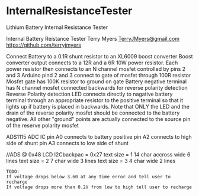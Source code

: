 # InternalResistanceTester
Lithium Battery Internal Resistance Tester

Internal Battery Reistance Tester
Terry Myers <TerryJMyers@gmail.com> https://github.com/terryjmyers


Connect Battery to a 0.1R shunt resistor to an XL6009 boost converter
Boost converter output connects to a 12R and a 6R 10W power resistor.
Each power resistor then connects to an N channel mosfet controlled by pins 2 and 3
Arduino pind 2 and 3 connect to gate of mosfet through 100R resistor
Mosfet gate has 100K resistor to ground on gate
Battery negative terminal has N channel mosfet connected backwards for reverse polarity detection
Reverse Polarity detection LED connects directly to nagative battery terminal through an appropriate resistor to the positive terminal so that it lights up if battery is placed in backwards.
Note that ONLY the LED and the drain of the reverse polarity mosfet should be connected to the battery negative.  All other "ground" points are actually connected to the source pin of the reserve polarity mosfet

ADS1115 ADC IC	pin A0 connects to battery positive
				pin A2 connects to high side of shunt
				pin A3 connects to low side of shunt

//ADS @ 0x48
LCD I2Cbackpac = 0x27
text size = 1
	14 char accross wide
	6 lines
text size = 2
	7 char wide
	3 lines
text size = 3
	4 char wide
	2 lines
	

	TODO:
	If voltage drops below 3.60 at any time error and tell user to recharge
	If voltage drops more than 0.2V from low to high tell user to recharge
